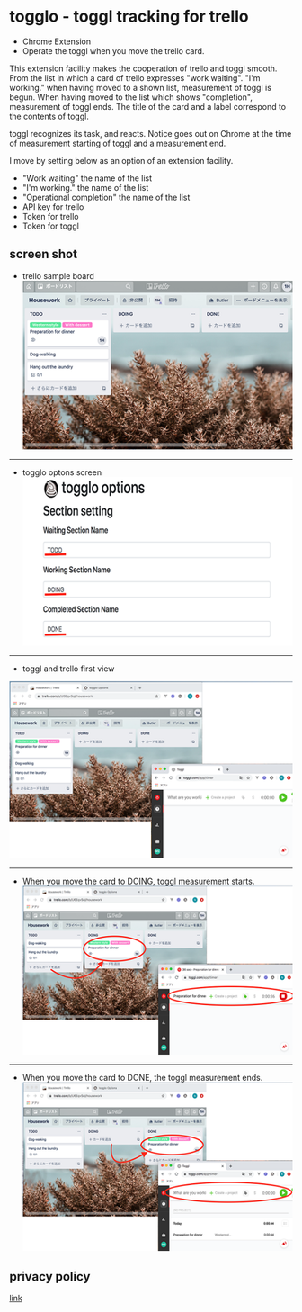 # togglo - toggl tracking for trello

- Chrome Extension
- Operate the toggl when you move the trello card.

This extension facility makes the cooperation of trello and toggl smooth.
From the list in which a card of trello expresses "work waiting".
"I'm working." when having moved to a shown list, measurement of toggl is begun.
When having moved to the list which shows "completion", measurement of toggl ends.
The title of the card and a label correspond to the contents of toggl.

toggl recognizes its task, and reacts.
Notice goes out on Chrome at the time of measurement starting of toggl and a measurement end.

I move by setting below as an option of an extension facility.

- "Work waiting" the name of the list
- "I'm working." the name of the list
- "Operational completion" the name of the list
- API key for trello
- Token for trello
- Token for toggl

## screen shot

- trello sample board
  ![trello sample](./assets/toggl1.png)

---

- togglo optons screen
  ![togglo optons screen](./assets/toggl2.png)

---

- toggl and trello first view

![toggl and trello first view](./assets/toggl3.png)

---

- When you move the card to DOING, toggl measurement starts.
  ![toggl start](./assets/toggl4.png)

---

- When you move the card to DONE, the toggl measurement ends.
  ![toggl end](./assets/toggl5.png)

## privacy policy

[link](https://ito-u-oti.com/privacy-policy-for-chrome-extensions-developed-by-itouoti/)
